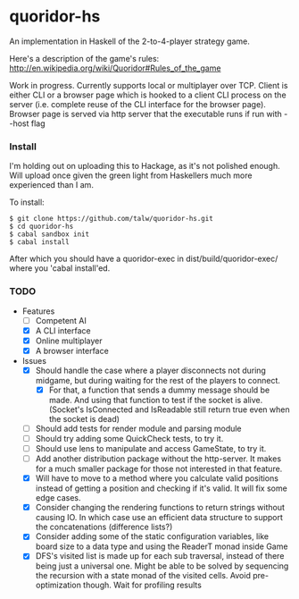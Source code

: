 # quoridor-hs

An implementation in Haskell of the 2-to-4-player strategy game.

Here's a description of the game's rules:
http://en.wikipedia.org/wiki/Quoridor#Rules_of_the_game

Work in progress.
Currently supports local or multiplayer over TCP.
Client is either CLI or a browser page which is hooked to a client CLI process
on the server (i.e. complete reuse of the CLI interface for the browser page).
Browser page is served via http server that the executable runs if run with --host flag



### Install
I'm holding out on uploading this to Hackage,
as it's not polished enough.
Will upload once given the green light from
Haskellers much more experienced than I am.

To install:
~~~ {.bash}
$ git clone https://github.com/talw/quoridor-hs.git
$ cd quoridor-hs
$ cabal sandbox init
$ cabal install
~~~

After which you should have a quoridor-exec in
dist/build/quoridor-exec/ where you 'cabal install'ed.

### TODO
- Features
    - [ ] Competent AI
    - [x] A CLI interface
    - [x] Online multiplayer
    - [x] A browser interface
- Issues
    - [x] Should handle the case where a player disconnects
      not during midgame, but during waiting for the rest of the players
      to connect.
        - [x] For that, a function that sends a dummy message
          should be made. And using that function to test if
          the socket is alive.
          (Socket's IsConnected and IsReadable still return true
          even when the socket is dead)
    - [ ] Should add tests for render module and parsing module
    - [ ] Should try adding some QuickCheck tests, to try it.
    - [ ] Should use lens to manipulate and access GameState, to try it.
    - [ ] Add another distribution package without the http-server.
      It makes for a much smaller package for those not interested in that feature.
    - [x] Will have to move to a method where you calculate valid positions
      instead of getting a position and checking if it's valid.
      It will fix some edge cases.
    - [x] Consider changing the rendering functions to return strings without
      causing IO. In which case use an efficient data structure to support
      the concatenations (difference lists?)
    - [x] Consider adding some of the static configuration variables, like
      board size to a data type and using the ReaderT monad inside Game
    - [x] DFS's visited list is made up for each sub traversal, instead of
      there being just a universal one. Might be able to be solved by
      sequencing the recursion with a state monad of the visited cells.
      Avoid pre-optimization though. Wait for profiling results
